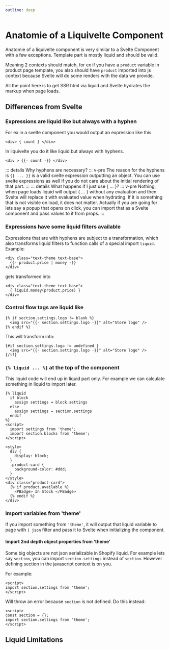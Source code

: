 ```yaml
---
outline: deep
---
```


# Anatomie of a Liquivelte Component

Anatomie of a liquivelte component is very similar to a Svelte Component with a few exceptions. Template part is mostly liquid and should be valid. 

Meaning 2 contexts should match, for ex if you have a `product` variable in product page template, you also should have `product` imported into js context because Svelte will do some renders with the data we provide.

All the point here is to get SSR html via liquid and Svelte hydrates the markup when page loads.

## Differences from Svelte

### Expressions are liquid like but always with a hyphen

For ex in a svelte component you would output an expression like this.
```svelte
<div> { count } </div>
```
In liquivelte you do it like liquid but always with hyphens.
```liquivelte
<div > {{- count -}} </div>
```
::: details Why hyphens are necessary?
  ::: v-pre
  The reason for the hyphens is `{{ ... }}` is a valid svelte expression outputting an object. You can use svelte expressions as well if you do not care about the initial rendering of that part. 
  ::: 
::: details What happens if I just use { ... }?
  ::: v-pre
  Nothing, when page loads liquid will output { ... } without any evaluation and then Svelte will replace it with evaluated value when hydrating. If it is something that is not visible on load, it does not matter. Actually if you are going for lets say a popup that opens on click, you can import that as a Svelte component and pass values to it from props.
  ::: 

### Expressions have some liquid filters available
Expressions that are with hyphens are subject to a transformation, which also transforms liquid filters to function calls of a special import `liquid`. Example: 
```liquivelte
<div class="text-theme text-base">
  {{- product.price | money -}}
</div> 
```
gets transformed into
```svelte
<div class="text-theme text-base">
  { liquid.money(product.price) }
</div> 
```

### Control flow tags are liquid like
```liquivelte
{% if section.settings.logo != blank %}
  <img src="{{- section.settings.logo -}}" alt="Store logo" />
{% endif %}
```
This will transform into:
```svelte
{#if section.settings.logo != undefined }
  <img src="{{- section.settings.logo -}}" alt="Store logo" />
{/if}
```



### `{% liquid ... %}` at the top of the component
This liquid code will end up in liquid part only. For example we can calculate something in liquid to import later.

```liquivelte
{% liquid 
  if block
    assign settings = block.settings
  else
    assign settings = section.settings
  endif
%}
<script>
  import settings from 'theme';
  import section.blocks from 'theme';
</script>

<style>
  div {
    display: block;
  }
  .product-card {
    background-color: #ddd;
  }
</style>
<div class="product-card">
  {% if product.available %}
    <PBadge> In Stock </PBadge>
  {% endif %}
</div>
```

### Import variables from 'theme'
If you import something from `'theme'`, it will output that liquid variable to page with `| json` filter and pass it to Svelte when initializing the component.

#### Import 2nd depth object properties from 'theme'
Some big objects are not json serializable in Shopify liquid. For example lets say `section`, you can import `section.settings` instead of `section`. However defining section in the javascript context is on you.

For example:
```liquivelte
<script>
import section.settings from 'theme';
</script>
```
Will throw an error because `section` is not defined. 
Do this instead:
```liquivelte
<script>
const section = {};
import section.settings from 'theme';
</script>
```

## Liquid Limitations